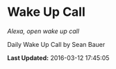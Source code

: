 # Wake Up Call
*Alexa, open wake up call*

Daily Wake Up Call by Sean Bauer

**Last Updated:** 2016-03-12 17:45:05